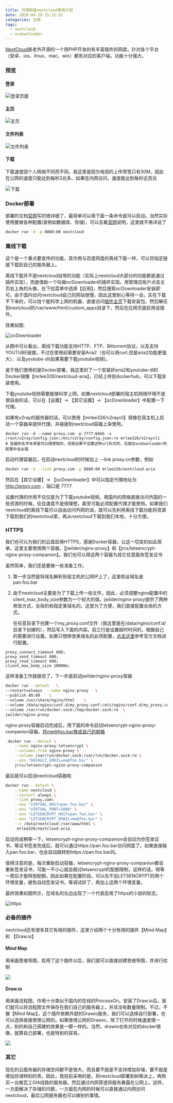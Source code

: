 ```yaml
---
title: 开源网盘nextcloud使用介绍
date: 2020-04-29 15:31:52
categories: 实用
tags: 
  - nextcloud
  - ocdownloader
---
```




[NextCloud](https://nextcloud.com/)是老外开源的一个用PHP开发的有丰富插件的网盘，针对各个平台（安卓、ios、linux、mac、win）都有对应的客户端，功能十分强大。



### 预览

#### 登录

![登录页面](https://static.huiyuanai.com/lixfio/image/nextcloud-in-docker/login.png)



#### 主页

![主页](https://static.huiyuanai.com/lixfio/image/nextcloud-in-docker/main.png)



#### 文件列表

![文件列表](https://static.huiyuanai.com/lixfio/image/nextcloud-in-docker/files.png)



#### 下载 

下载速度因个人网络不同而不同。我这里是因为电信的上传带宽只有30M，因此在公网的速度只能达到每秒2兆多。如果在内网访问，速度能达到每秒近百兆

![下载](https://static.huiyuanai.com/lixfio/image/nextcloud-in-docker/downloader.png)





### Docker部署

部署的文档[官网](https://hub.docker.com/_/nextcloud)写的很详细了，最简单可以用下面一条命令就可以启动。当然实际使用要做各种配置(录例如数据库、存储)，可以去看[官网](https://hub.docker.com/_/nextcloud)说明，这里就不再详说了

```bash
docker run -d -p 8080:80 nextcloud
```



### 离线下载

这个是一个重点要宣传的功能，其作用与百度网盘的离线下载一样，可以将指定链接下载到自己的服务器上。

离线下载并不是nextcloud自带的功能（实际上nextcloud大部分的功能都是通过插件实现），而是借助一个叫做ocDownloader的插件实现。用管理员账户点击主页右上角的头像，在下拉菜单中选择【应用】，然后搜索ocDownloader安装即可。由于国内访问nextcloud自己的网站很慢，因此这里耐心等待一会。实在下载不下来的，可以找个能科学上网的机器，直接访问[插件主页](https://apps.nextcloud.com/apps/ocdownloader)下载安装包，然后解压到nextcloud的/var/www/html/custom_apps目录下，然后在应用页面启用该插件。



效果如图:

![ocDownloader](https://static.huiyuanai.com/lixfio/image/nextcloud-in-docker/ocdownloader.png)



从图中可以看出，离线下载功能支持HTTP、FTP、Bittorrent协议，以及支持YOUTUBE链接。不过在使用前需要安装Aria2（也可以用curl,但是aria2功能更强大）、以及youtube-dl(如果需要下载youtube视频)。

鉴于我们使用的是Docker部署，我这里封了一个安装好aria2和youtube-dl的Docker镜像【mrlee326/nextcloud-aria】，已经上传到dockerhub，可以下载安装使用。

下载youtube视频需要能够科学上网，如果nextcloud部署的宿主机网络环境不是很自由的话，可以在【设置】-> 【其它设置】-> 【ocDownloader】中配置一下代理。

如果有v2ray的服务器的话，可以使用【mrlee326/v2raycli】镜像在宿主机上启动一个容器来提供代理，并链接到nextcloud容器上来使用。

```
docker run -d --name proxy.com -p 7777:6666 -v /root/v2ray/config.json:/etc/v2ray/config.json:ro mrlee326/v2raycli
# 容器的名字本来是可以随便取的，但是如果不设置这种url形式的，后面在ocdownloader的配置中会出错
```

启动代理容器后，在启动nextcloud的时候加上 --link proxy.cn参数，例如

```bash
docker run -d --link proxy.com -p 8080:80 mrlee326/nextcloud-aria
```

然后在【其它设置】-> 【ocDownloader】中可以指定代理地址为 http://proxy.com ，端口是 7777

设置代理的作用不仅仅是为了下载youtube视频，用国内的网络直接访问外国的一些资源的时候，往往速度不是很理想，甚至可能必须配置代理才能使用。如果我们nextcloud的离线下载可以自由访问外网的话，就可以先利用离线下载功能将资源下载到我们的nextcloud里，再从nextcloud下载到我们本地，十分方便。



### HTTPS

我们也可以为我们的云盘启用HTTPS，感谢Docker容器，让这一切变的如此简单。这里主要使用两个容器，【jwilder/nginx-proxy】和【jrcs/letsencrypt-nginx-proxy-companion】。我们也可以用这两个容器为其它任意服务签发证书

虽然简单，我们还是要做一些准备工作。

1. 第一步当然是将域名解析到宿主机的公网IP上了，这里假设域名是pan.foo.bar

2. 由于nextcloud主要是为了下载上传一些文件，因此，必须调整nginx配置中的client_max_body_size参数为一个较大的值。jwilder/nginx-proxy提供了两种修改方式，全局的和指定某域名的。这里为了方便，我们直接配置全局的方式。

   在任意目录下创建一个my_proxy.conf文件（我这里是在/data/nginx/conf.d/目录下创建的），然后写入下面的内容。前三行是设置超时时间的，根据自己的需要进行设置。如果只想修改某域名的此项配置，[点击这里](https://github.com/nginx-proxy/nginx-proxy)参考官方文档进行配置。

```
proxy_connect_timeout 600;
proxy_send_timeout 600;
proxy_read_timeout 600;
client_max_body_size 10000m;
```



这样准备工作就做完了，下一步是启动jwilder/nginx-proxy容器

```bash
docker run --detach   \
--restart=always  --name nginx-proxy   \
--publish 80:80    \
--volume /usr/share/nginx/html    \
--volume /data/nginx/conf.d/my_proxy.conf:/etc/nginx/conf.d/my_proxy.conf:ro  \
--volume /var/run/docker.sock:/tmp/docker.sock:ro  \
jwilder/nginx-proxy
```



nginx-proxy容器启动完成后，用下面的命令启动letsencrypt-nginx-proxy-companion容器。将me@foo.bar换成自己的邮箱

```bash
 docker run --detach \
    --name nginx-proxy-letsencrypt \
    --volumes-from nginx-proxy \
    --volume /var/run/docker.sock:/var/run/docker.sock:ro \
    --env "DEFAULT_EMAIL=me@foo.bar" \
    jrcs/letsencrypt-nginx-proxy-companion
```



最后就可以启动nextcloud容器啦

```bash
docker run --detach \
    --name nextcloud \
    --restart always \
    --link proxy.com\
    --env "VIRTUAL_HOST=pan.foo.bar" \
    --env "VIRTUAL_PORT=3000" \
    --env "LETSENCRYPT_HOST=pan.foo.bar" \
    --env "LETSENCRYPT_EMAIL=me@foo.bar" \
    --v /data/nextcloud:/var/www/html \
     mrlee326/nextcloud-aria
```



启动完成稍等一下，letsencrypt-nginx-proxy-companion会自动为你签发证书，等证书签发完成后，就可以通过https://pan.foo.bar访问网盘了。如果直接输入pan.foo.bar，也会自动跳转到https://pan.foo.bar的。

值得注意的是，每次重新启动容器，letsencrypt-nginx-proxy-companion都会重新签发证书，可能一不小心就会超过letsencrypt的配额限制，这样的话，得等一周后才能释放配额。因此如果在配置阶段，可以先不加LETSENCRYPT的两个环境变量，避免自动签发证书，等调试好了，再加上这两个环境变量。

最终效果如图所示，在域名的左边出现了一个代表启用了https的小锁的标志。

![https](https://static.huiyuanai.com/lixfio/image/nextcloud-in-docker/httttttps.png)





### 必备的插件

nextcloud还有很多其它有用的插件，这里介绍两个十分有用的插件【Mind Map】和 【Draw.io】

#### Mind Map 

用来画思维导图，启用了这个插件以后，我们就可以直接创建思维导图，并进行绘制

![](https://static.huiyuanai.com/lixfio/image/nextcloud-in-docker/mindmap.png)

#### Draw.io

用来画流程图，作用十分类似于国内的在线的ProcessOn。安装了Draw.io后，我们就可以将流程图文件保存在我们自己的服务器上，并且没有数量限制。不过，不像【Mind Map】，这个插件依赖外部的Drawio服务，我们可以选择自行部署，也可以选择直接使用公网的。如果使用公网的Drawio，除了打开的时候速度慢一点，别的和自己搭建的效果是一模一样的。当然，drawio也有对应的docker镜像，就算自己部署，也是特别的容易。

![](https://static.huiyuanai.com/lixfio/image/nextcloud-in-docker/drawio.png)



### 其它

现在的云服务器的存储空间都不是很大，而且要不就是不支持增加存储，要不就是增加存储特别的贵。因此，我目前采用的是，将nextcloud部署到树莓派上，再购买一台搬瓦工GIA线路的服务器，然后通过内网穿透将服务暴露在公网上。这样，一方面解决了存储的问题，一方面在内网的时候可以直接通过内网访问nextcloud，最后公网服务器也可以做别的事情。
